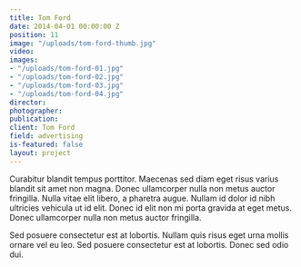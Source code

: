 ```yaml
---
title: Tom Ford
date: 2014-04-01 00:00:00 Z
position: 11
image: "/uploads/tom-ford-thumb.jpg"
video: 
images:
- "/uploads/tom-ford-01.jpg"
- "/uploads/tom-ford-02.jpg"
- "/uploads/tom-ford-03.jpg"
- "/uploads/tom-ford-04.jpg"
director: 
photographer: 
publication: 
client: Tom Ford
field: advertising
is-featured: false
layout: project
---
```


Curabitur blandit tempus porttitor. Maecenas sed diam eget risus varius blandit sit amet non magna. Donec ullamcorper nulla non metus auctor fringilla. Nulla vitae elit libero, a pharetra augue. Nullam id dolor id nibh ultricies vehicula ut id elit. Donec id elit non mi porta gravida at eget metus. Donec ullamcorper nulla non metus auctor fringilla.

Sed posuere consectetur est at lobortis. Nullam quis risus eget urna mollis ornare vel eu leo. Sed posuere consectetur est at lobortis. Donec sed odio dui.